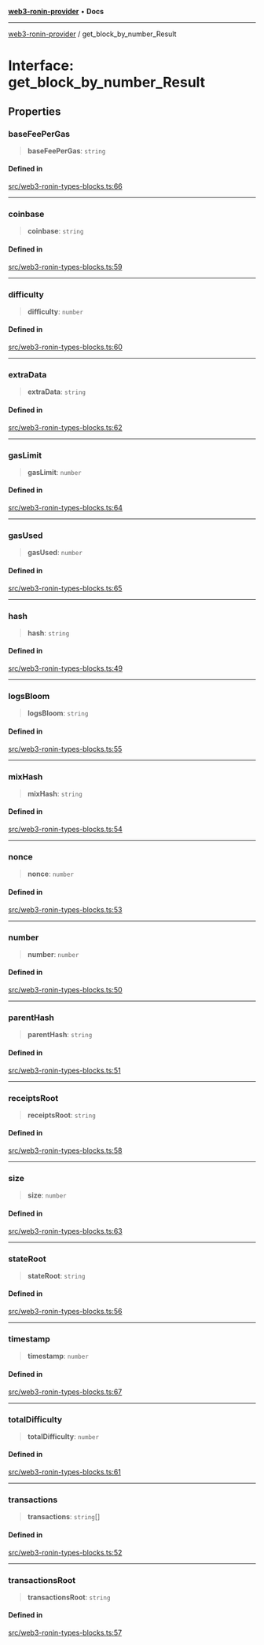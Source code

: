 [**web3-ronin-provider**](../README.md) • **Docs**

***

[web3-ronin-provider](../globals.md) / get\_block\_by\_number\_Result

# Interface: get\_block\_by\_number\_Result

## Properties

### baseFeePerGas

> **baseFeePerGas**: `string`

#### Defined in

[src/web3-ronin-types-blocks.ts:66](https://github.com/chuacw/web3-ronin-provider/blob/4a0b7e0e7b62260bac28b4a11f9e6d6a49bfdfb2/src/web3-ronin-types-blocks.ts#L66)

***

### coinbase

> **coinbase**: `string`

#### Defined in

[src/web3-ronin-types-blocks.ts:59](https://github.com/chuacw/web3-ronin-provider/blob/4a0b7e0e7b62260bac28b4a11f9e6d6a49bfdfb2/src/web3-ronin-types-blocks.ts#L59)

***

### difficulty

> **difficulty**: `number`

#### Defined in

[src/web3-ronin-types-blocks.ts:60](https://github.com/chuacw/web3-ronin-provider/blob/4a0b7e0e7b62260bac28b4a11f9e6d6a49bfdfb2/src/web3-ronin-types-blocks.ts#L60)

***

### extraData

> **extraData**: `string`

#### Defined in

[src/web3-ronin-types-blocks.ts:62](https://github.com/chuacw/web3-ronin-provider/blob/4a0b7e0e7b62260bac28b4a11f9e6d6a49bfdfb2/src/web3-ronin-types-blocks.ts#L62)

***

### gasLimit

> **gasLimit**: `number`

#### Defined in

[src/web3-ronin-types-blocks.ts:64](https://github.com/chuacw/web3-ronin-provider/blob/4a0b7e0e7b62260bac28b4a11f9e6d6a49bfdfb2/src/web3-ronin-types-blocks.ts#L64)

***

### gasUsed

> **gasUsed**: `number`

#### Defined in

[src/web3-ronin-types-blocks.ts:65](https://github.com/chuacw/web3-ronin-provider/blob/4a0b7e0e7b62260bac28b4a11f9e6d6a49bfdfb2/src/web3-ronin-types-blocks.ts#L65)

***

### hash

> **hash**: `string`

#### Defined in

[src/web3-ronin-types-blocks.ts:49](https://github.com/chuacw/web3-ronin-provider/blob/4a0b7e0e7b62260bac28b4a11f9e6d6a49bfdfb2/src/web3-ronin-types-blocks.ts#L49)

***

### logsBloom

> **logsBloom**: `string`

#### Defined in

[src/web3-ronin-types-blocks.ts:55](https://github.com/chuacw/web3-ronin-provider/blob/4a0b7e0e7b62260bac28b4a11f9e6d6a49bfdfb2/src/web3-ronin-types-blocks.ts#L55)

***

### mixHash

> **mixHash**: `string`

#### Defined in

[src/web3-ronin-types-blocks.ts:54](https://github.com/chuacw/web3-ronin-provider/blob/4a0b7e0e7b62260bac28b4a11f9e6d6a49bfdfb2/src/web3-ronin-types-blocks.ts#L54)

***

### nonce

> **nonce**: `number`

#### Defined in

[src/web3-ronin-types-blocks.ts:53](https://github.com/chuacw/web3-ronin-provider/blob/4a0b7e0e7b62260bac28b4a11f9e6d6a49bfdfb2/src/web3-ronin-types-blocks.ts#L53)

***

### number

> **number**: `number`

#### Defined in

[src/web3-ronin-types-blocks.ts:50](https://github.com/chuacw/web3-ronin-provider/blob/4a0b7e0e7b62260bac28b4a11f9e6d6a49bfdfb2/src/web3-ronin-types-blocks.ts#L50)

***

### parentHash

> **parentHash**: `string`

#### Defined in

[src/web3-ronin-types-blocks.ts:51](https://github.com/chuacw/web3-ronin-provider/blob/4a0b7e0e7b62260bac28b4a11f9e6d6a49bfdfb2/src/web3-ronin-types-blocks.ts#L51)

***

### receiptsRoot

> **receiptsRoot**: `string`

#### Defined in

[src/web3-ronin-types-blocks.ts:58](https://github.com/chuacw/web3-ronin-provider/blob/4a0b7e0e7b62260bac28b4a11f9e6d6a49bfdfb2/src/web3-ronin-types-blocks.ts#L58)

***

### size

> **size**: `number`

#### Defined in

[src/web3-ronin-types-blocks.ts:63](https://github.com/chuacw/web3-ronin-provider/blob/4a0b7e0e7b62260bac28b4a11f9e6d6a49bfdfb2/src/web3-ronin-types-blocks.ts#L63)

***

### stateRoot

> **stateRoot**: `string`

#### Defined in

[src/web3-ronin-types-blocks.ts:56](https://github.com/chuacw/web3-ronin-provider/blob/4a0b7e0e7b62260bac28b4a11f9e6d6a49bfdfb2/src/web3-ronin-types-blocks.ts#L56)

***

### timestamp

> **timestamp**: `number`

#### Defined in

[src/web3-ronin-types-blocks.ts:67](https://github.com/chuacw/web3-ronin-provider/blob/4a0b7e0e7b62260bac28b4a11f9e6d6a49bfdfb2/src/web3-ronin-types-blocks.ts#L67)

***

### totalDifficulty

> **totalDifficulty**: `number`

#### Defined in

[src/web3-ronin-types-blocks.ts:61](https://github.com/chuacw/web3-ronin-provider/blob/4a0b7e0e7b62260bac28b4a11f9e6d6a49bfdfb2/src/web3-ronin-types-blocks.ts#L61)

***

### transactions

> **transactions**: `string`[]

#### Defined in

[src/web3-ronin-types-blocks.ts:52](https://github.com/chuacw/web3-ronin-provider/blob/4a0b7e0e7b62260bac28b4a11f9e6d6a49bfdfb2/src/web3-ronin-types-blocks.ts#L52)

***

### transactionsRoot

> **transactionsRoot**: `string`

#### Defined in

[src/web3-ronin-types-blocks.ts:57](https://github.com/chuacw/web3-ronin-provider/blob/4a0b7e0e7b62260bac28b4a11f9e6d6a49bfdfb2/src/web3-ronin-types-blocks.ts#L57)
